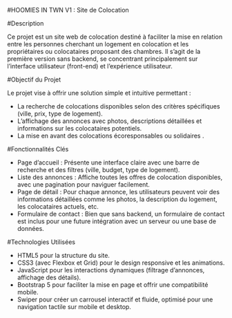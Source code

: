 #HOOMIES IN TWN V1 : Site de Colocation

#Description

Ce projet est un site web de colocation destiné à faciliter la mise en relation entre les personnes cherchant un logement en colocation et 
les propriétaires ou colocataires proposant des chambres. Il s’agit de la première version sans backend, se concentrant principalement sur 
l’interface utilisateur (front-end) et l’expérience utilisateur.

#Objectif du Projet

Le projet vise à offrir une solution simple et intuitive permettant :

 * La recherche de colocations disponibles selon des critères spécifiques (ville, prix, type de logement).
 * L’affichage des annonces avec photos, descriptions détaillées et informations sur les colocataires potentiels.
 * La mise en avant des colocations écoresponsables ou solidaires .

#Fonctionnalités Clés

 * Page d’accueil : Présente une interface claire avec une barre de recherche et des filtres (ville, budget, type de logement).
 * Liste des annonces : Affiche toutes les offres de colocation disponibles, avec une pagination pour naviguer facilement.
 * Page de détail : Pour chaque annonce, les utilisateurs peuvent voir des informations détaillées comme les photos, la description du logement, les colocataires actuels, etc.
 * Formulaire de contact : Bien que sans backend, un formulaire de contact est inclus pour une future intégration avec un serveur ou une base de données.

#Technologies Utilisées

 * HTML5 pour la structure du site.
 * CSS3 (avec Flexbox et Grid) pour le design responsive et les animations.
 * JavaScript pour les interactions dynamiques (filtrage d’annonces, affichage des détails).
 * Bootstrap 5 pour faciliter la mise en page et offrir une compatibilité mobile.
 * Swiper pour créer un carrousel interactif et fluide, optimisé pour une navigation tactile sur mobile et desktop.
 
